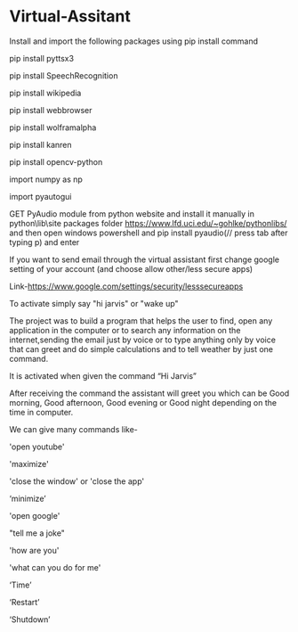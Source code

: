 # Virtual-Assitant

Install and import the following packages using pip install command

pip install pyttsx3

pip install SpeechRecognition

pip install wikipedia

pip install webbrowser

pip install wolframalpha

pip install kanren

pip install opencv-python

import numpy as np

import pyautogui

GET PyAudio module from python website and install it manually in python\lib\site packages folder https://www.lfd.uci.edu/~gohlke/pythonlibs/ and then open windows powershell and pip install pyaudio(// press tab after typing p) and enter

If you want to send email through the virtual assistant first change google setting of your account (and choose allow other/less secure apps)

Link-https://www.google.com/settings/security/lesssecureapps

To activate simply say "hi jarvis" or "wake up"


The project was to build a program that helps the user to find, open any application in the computer or to search any information on the internet,sending the email just by voice or to type anything only by voice that can greet and do simple calculations and to tell weather by just one command.

It is activated when given the command “Hi Jarvis”

After receiving the command the assistant will greet you which can be
Good morning, Good afternoon, Good evening or Good night depending on the time in computer.

We can give many commands like-
 
'open youtube'

'maximize'

'close the window' or 'close the app'

‘minimize’

'open google'

"tell me a joke"

'how are you'

'what can you do for me'

‘Time’

‘Restart’

‘Shutdown’

